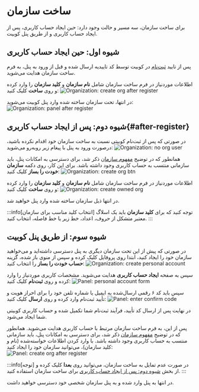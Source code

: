 # ساخت سازمان

برای ساخت سازمان، سه مسیر و حالت وجود دارد: حین ایجاد حساب کاربری، پس از ایجاد حساب کاربری و از طریق پنل کوبیت.

## شیوه اول: حین ایجاد حساب کاربری

پس از تایید [ثبت‌نام](https://auth.kubit.ir/fa/register) در کوبیت توسط کد تاییدیه ارسال شده و قبل از ورود به پنل، به فرم ساخت سازمان هدایت می‌شوید.

اطلاعات موردنیاز در فرم ساخت سازمان شامل **نام سازمان** و **کلید سازمان** را وارد کرده و روی **ساخت** کلیک کنید:
![Organization: create org after register](create-org-after-register.png)

در انتها، تحت سازمان ساخته شده وارد پنل کوبیت می‌شوید:
![Organization: panel after register](panel-after-register.png)

## شیوه دوم: پس از ایجاد حساب کاربری{#after-register}

در صورتی که پس از ثبت‌نام کوبیتی نسبت به ساخت سازمان خود اقدام نکرده باشید، درصورت ورود به پنل با پیغام زیر روبه‌رو می‌شوید:
![Organization: no org user](no-org-page.jpeg)

همانطور که در توضیح [مفهوم سازمان](../..#organization) ذکر شد، برای دسترسی به امکانات پنل، باید سازمانی منتسب به حساب کاربری وجود داشته باشد. برای این کار، روی دکمه **سازمان خودت را بساز** کلیک کنید:
![Organization: create org btn](create-org-btn.jpeg)

اطلاعات موردنیاز در فرم ساخت سازمان شامل **نام سازمان** و **کلید سازمان** را وارد کرده و روی **ساخت** کلیک کنید:
![Organization: create owned org](create-org-after-register.png)

در انتها ذیل سازمان ساخته شده وارد پنل خواهید شد.

:::info[انتخاب کلید مناسب برای سازمان]
توجه کنید که برای **کلید سازمان** باید یک اسلاگ معتبر متشکل از حروف، اعداد، خط زیر یا خط فاصله، انتخاب کنید.
:::

## شیوه سوم: از طریق پنل کوبیت

در صورتی که پیش از این تحت سازمان دیگری به پنل دسترسی داشته‌اید و می‌خواهید سازمان خود را ایجاد کنید، ابتدا روی پروفایل کلیک کرده و سپس از منوی باز شده، گزینه **حساب خودت را بساز** را انتخاب کنید:
![Organization: create personal account](create-personal-account.png)

سپس به صفحه **ایجاد حساب کاربری** هدایت می‌شوید. مشخصات کاربری موردنیاز را وارد کرده و روی **ثبت‌نام** کلیک کنید:
![Panel: personal account form](register-form.png)

سپس باید کد ۶ رقمی ارسال‌شده به ایمیل یا شماره تلفن خود را برای احراز هویت و تأیید ثبت‌نام وارد کرده و روی **ارسال** کلیک کنید:
![Panel: enter confirm code](enter-confirm-code-register.png)

در نهایت پس از ارسال کد تأیید، فرآیند ثبت‌نام شما تکمیل شده و حساب کاربری کوبیتی شما ایجاد می‌شود.

پس از این، به فرم ساخت سازمان مرتبط با حساب کاربری هدایت می‌شوید. همانطور که در توضیح [مفهوم سازمان](../#organization) ذکر شد، برای دسترسی به امکانات پنل، باید سازمانی منتسب به حساب کاربری وجود داشته باشد.
با وارد کردن اطلاعات خواسته‌شده (نام و کلید سازمان)، می‌توانید سازمان خود را ایجاد کنید:
![Panel: create org after register](create-org-after-register.png)

:::info[توجه]
در صورت عدم تمایل به ساخت سازمان، می‌توانید روی **بعدا** کلیک کرده و از بخش [شیوه دوم: پس از ایجاد حساب کاربری](./#after-register) برای ساخت سازمان استفاده کنید.
:::

در انتها به پنل وارد شده و به پنل سازمان شخصی خود دسترسی خواهید داشت.
